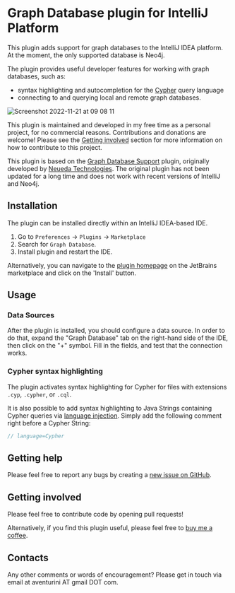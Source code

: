 # Graph Database plugin for IntelliJ Platform

This plugin adds support for graph databases to the IntelliJ IDEA platform.
At the moment, the only supported database is Neo4j.

The plugin provides useful developer features for working with graph databases, such as:
* syntax highlighting and autocompletion for 
the [Cypher](https://opencypher.org/) query language
* connecting to and querying local and remote graph databases.

![Screenshot 2022-11-21 at 09 08 11](https://user-images.githubusercontent.com/5089391/202986692-78fbc25b-2d60-42bc-a746-d67db1da72b6.png)

This plugin is maintained and developed in my free time as a personal project,
for no commercial reasons.
Contributions and donations are welcome! Please see the [Getting involved](#getting-involved)
section for more information on how to contribute to this project.

This plugin is based on the
[Graph Database Support](https://github.com/neueda/jetbrains-plugin-graph-database-support)
plugin, originally developed by [Neueda Technologies](http://technologies.neueda.com/).
The original plugin has not been updated for a long time and does not work with recent versions of IntelliJ and Neo4j.

## Installation

The plugin can be installed directly within an IntelliJ IDEA-based IDE.

1. Go to `Preferences` -> `Plugins` -> `Marketplace`
2. Search for `Graph Database`.
3. Install plugin and restart the IDE.

Alternatively, you can navigate to the [plugin homepage](https://plugins.jetbrains.com/plugin/20417-graph-database)
on the JetBrains marketplace and click on the 'Install' button.

## Usage

### Data Sources

After the plugin is installed, you should configure a data source. In order to do that,
expand the "Graph Database" tab on the right-hand side of the IDE, then click on the "+" symbol.
Fill in the fields, and test that the connection works.

### Cypher syntax highlighting

The plugin activates syntax highlighting for Cypher for files with extensions `.cyp`, `.cypher`, or `.cql`.

It is also possible to add syntax highlighting to Java Strings containing Cypher queries
via [language injection](https://www.jetbrains.com/help/idea/using-language-injections.html).
Simply add the following comment right before a Cypher String:
```java
// language=Cypher
```

## Getting help

Please feel free to report any bugs by creating a
[new issue on GitHub](https://github.com/albertoventurini/graphdb-intellij-plugin/issues/new).

## Getting involved

Please feel free to contribute code by opening pull requests!

Alternatively, if you find this plugin useful, please feel free to 
<a href="https://ko-fi.com/albertoventurini">buy me a coffee</a>.

## Contacts

Any other comments or words of encouragement? Please get in touch
via email at aventurini AT gmail DOT com.



